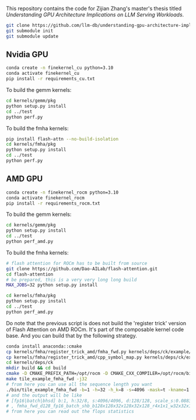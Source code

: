 This repository contains the code for Zijian Zhang's master's thesis titled <em>Understanding GPU Architecture Implications on LLM Serving Workloads</em>.

```sh
git clone https://github.com/llm-db/understanding-gpu-architecture-implications-on-llm-serving-workloads.git
git submodule init
git submodule update
```

## Nvidia GPU
```sh
conda create -n finekernel_cu python=3.10
conda activate finekernel_cu
pip install -r requirements_cu.txt
```

To build the gemm kernels:
```sh
cd kernels/gemm/pkg
python setup.py install
cd ../test
python perf.py
```
To build the fmha kernels:
```sh
pip install flash-attn --no-build-isolation
cd kernels/fmha/pkg
python setup.py install
cd ../test
python perf.py
```

## AMD GPU
```sh
conda create -n finekernel_rocm python=3.10
conda activate finekernel_rocm
pip install -r requirements_rocm.txt
```
To build the gemm kernels:
```sh
cd kernels/gemm/pkg
python setup.py install
cd ../test
python perf_amd.py
```
To build the fmha kernels:

```sh
# flash attention for ROCm has to be built from source
git clone https://github.com/Dao-AILab/flash-attention.git
cd flash-attention
# be prepared, this is a very very long long build
MAX_JOBS=32 python setup.py install
```

```sh
cd kernels/fmha/pkg
python setup.py install
cd ../test
python perf_amd.py
```

Do note that the previous script is does not build the 'register trick' version of Flash Attention on AMD ROCm. It's part of the composable kernel code base. And you can build that by the following strategy.

```sh
conda install anaconda::cmake
cp kernels/fmha/register_trick_amd/fmha_fwd.py kernels/deps/ck/example/ck_tile/01_fmha/codegen/ops/fmha_fwd.py
cp kernels/fmha/register_trick_amd/cpp_symbol_map.py kernels/deps/ck/example/ck_tile/01_fmha/codegen/cpp_symbol_map.py
cd kernels/deps/ck
mkdir build && cd build
cmake -D CMAKE_PREFIX_PATH=/opt/rocm -D CMAKE_CXX_COMPILER=/opt/rocm/bin/hipcc -D CMAKE_BUILD_TYPE=Release -D GPU_TARGETS="gfx90a" ..
make tile_example_fmha_fwd -j32
# from here you can use all the sequence length you want
./bin/tile_example_fmha_fwd -b=1 -h=32 -h_k=8 -s=4096 -mask=t -kname=1
# and the output will be like
# [fp16|batch|bhsd] b:1, h:32/8, s:4096/4096, d:128/128, scale_s:0.0883883, bias:n, p_drop:0, lse:0, squant:0, mask:t(-1:0), v:r011000
# , fmha_fwd_d128_fp16_batch_shb_b128x128x32x128x32x128_r4x1x1_w32x32x16_qr_vr_psddv_mask, 3.955 ms, 69.50 TFlops, 33.94 GB/s, valid:y
# from here you can read out the flops statistics
```
